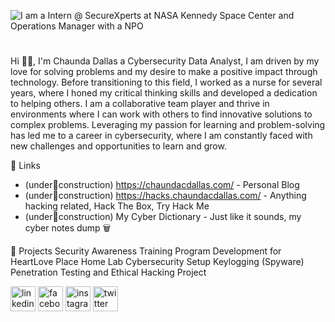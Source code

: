 ![I am a Intern @ SecureXperts at NASA Kennedy Space Center and Operations Manager with a NPO](https://github.com/cdallas1/cdallas1/blob/main/health%20cyber.jpeg)

# 
Hi 👋🏽, I'm Chaunda Dallas
a Cybersecurity Data Analyst, I am driven by my love for solving problems and my desire to make a positive impact through technology. Before transitioning to this field, I worked as a nurse for several years, where I honed my critical thinking skills and developed a dedication to helping others. I am a collaborative team player and thrive in environments where I can work with others to find innovative solutions to complex problems. Leveraging my passion for learning and problem-solving has led me to a career in cybersecurity, where I am constantly faced with new challenges and opportunities to learn and grow.

🔗 Links
- (under🚧construction) https://chaundacdallas.com/ - Personal Blog
- (under🚧construction) https://hacks.chaundacdallas.com/ - Anything hacking related, Hack The Box, Try Hack Me 
- (under🚧construction) My Cyber Dictionary - Just like it sounds, my cyber notes dump 🗑️

🧪 Projects
Security Awareness Training Program Development for HeartLove Place
Home Lab Cybersecurity Setup
Keylogging (Spyware)
Penetration Testing and Ethical Hacking Project

[<img src='https://cdn.jsdelivr.net/npm/simple-icons@3.0.1/icons/linkedin.svg' alt='linkedin' height='40'>](https://www.linkedin.com/in/chaundacdallas/)  [<img src='https://cdn.jsdelivr.net/npm/simple-icons@3.0.1/icons/facebook.svg' alt='facebook' height='40'>](https://www.facebook.com/mscdallas)  [<img src='https://cdn.jsdelivr.net/npm/simple-icons@3.0.1/icons/instagram.svg' alt='instagram' height='40'>](https://www.instagram.com/ceeceedee21/)  [<img src='https://cdn.jsdelivr.net/npm/simple-icons@3.0.1/icons/twitter.svg' alt='twitter' height='40'>](https://twitter.com/chaunean)  
